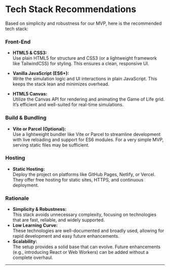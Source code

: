 # Tech Stack Recommendations

Based on simplicity and robustness for our MVP, here is the recommended tech stack:

### Front-End

- **HTML5 & CSS3:**  
  Use plain HTML5 for structure and CSS3 (or a lightweight framework like TailwindCSS) for styling. This ensures a clean, responsive UI.

- **Vanilla JavaScript (ES6+):**  
  Write the simulation logic and UI interactions in plain JavaScript. This keeps the stack lean and minimizes overhead.

- **HTML5 Canvas:**  
  Utilize the Canvas API for rendering and animating the Game of Life grid. It’s efficient and well-suited for real-time simulations.

### Build & Bundling

- **Vite or Parcel (Optional):**  
  Use a lightweight bundler like Vite or Parcel to streamline development with live reloading and support for ES6 modules. For a very simple MVP, serving static files may be sufficient.

### Hosting

- **Static Hosting:**  
  Deploy the project on platforms like GitHub Pages, Netlify, or Vercel. They offer free hosting for static sites, HTTPS, and continuous deployment.

### Rationale

- **Simplicity & Robustness:**  
  This stack avoids unnecessary complexity, focusing on technologies that are fast, reliable, and widely supported.
- **Low Learning Curve:**  
  These technologies are well-documented and broadly used, allowing for rapid development and easy future enhancements.
- **Scalability:**  
  The setup provides a solid base that can evolve. Future enhancements (e.g., introducing React or Web Workers) can be added without a complete overhaul.

---